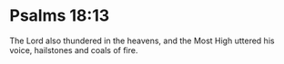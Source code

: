 # Psalms 18:13

The Lord also thundered in the heavens, and the Most High uttered his voice, hailstones and coals of fire.

